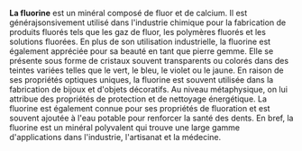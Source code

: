 **La fluorine** est un minéral composé de fluor et de calcium. Il est générajsonsivement utilisé dans l'industrie chimique pour la fabrication de produits fluorés tels que les gaz de fluor, les polymères fluorés et les solutions fluorées. En plus de son utilisation industrielle, la fluorine est également appréciée pour sa beauté en tant que pierre gemme. Elle se présente sous forme de cristaux souvent transparents ou colorés dans des teintes variées telles que le vert, le bleu, le violet ou le jaune. En raison de ses propriétés optiques uniques, la fluorine est souvent utilisée dans la fabrication de bijoux et d'objets décoratifs. Au niveau métaphysique, on lui attribue des propriétés de protection et de nettoyage énergétique. La fluorine est également connue pour ses propriétés de fluoration et est souvent ajoutée à l'eau potable pour renforcer la santé des dents. En bref, la fluorine est un minéral polyvalent qui trouve une large gamme d'applications dans l'industrie, l'artisanat et la médecine.